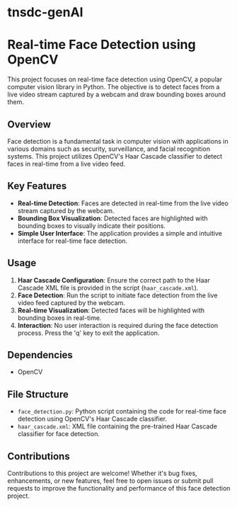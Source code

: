 # tnsdc-genAI
# Real-time Face Detection using OpenCV

This project focuses on real-time face detection using OpenCV, a popular computer vision library in Python. The objective is to detect faces from a live video stream captured by a webcam and draw bounding boxes around them.

## Overview

Face detection is a fundamental task in computer vision with applications in various domains such as security, surveillance, and facial recognition systems. This project utilizes OpenCV's Haar Cascade classifier to detect faces in real-time from a live video feed.

## Key Features

- **Real-time Detection**: Faces are detected in real-time from the live video stream captured by the webcam.
- **Bounding Box Visualization**: Detected faces are highlighted with bounding boxes to visually indicate their positions.
- **Simple User Interface**: The application provides a simple and intuitive interface for real-time face detection.

## Usage

1. **Haar Cascade Configuration**: Ensure the correct path to the Haar Cascade XML file is provided in the script (`haar_cascade.xml`).
2. **Face Detection**: Run the script to initiate face detection from the live video feed captured by the webcam.
3. **Real-time Visualization**: Detected faces will be highlighted with bounding boxes in real-time.
4. **Interaction**: No user interaction is required during the face detection process. Press the 'q' key to exit the application.

## Dependencies

- OpenCV

## File Structure

- `face_detection.py`: Python script containing the code for real-time face detection using OpenCV's Haar Cascade classifier.
- `haar_cascade.xml`: XML file containing the pre-trained Haar Cascade classifier for face detection.

## Contributions

Contributions to this project are welcome! Whether it's bug fixes, enhancements, or new features, feel free to open issues or submit pull requests to improve the functionality and performance of this face detection project.
